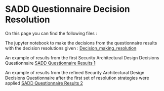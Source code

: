 # SADD Questionnaire Decision Resolution

On this page you can find the following files :

The jupyter notebook to make the decisions from the questionnaire results with the decision resolutions given : [Decision_making_resolution](./questionnaire_clustering.ipynb)

An example of results from the first Security Architectural Design Decisions Questionnaire
[SADD Questionnaire Results 1](./SADD_Options_Selected.csv)

An example of results from the refined Security Architectural Design Decisions Questionnaire after the first set of resolution strategies were applied
[SADD Questionnaire Results 2](./SADD_Options_Selected.csv)



